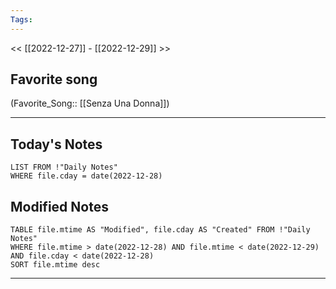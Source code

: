 ```yaml
---
Tags:
---
```

<< [[2022-12-27]] - [[2022-12-29]] >>
## Favorite song
(Favorite_Song:: [[Senza Una Donna]])
___
## Today's Notes
```dataview
LIST FROM !"Daily Notes"
WHERE file.cday = date(2022-12-28)
```
## Modified Notes
```dataview
TABLE file.mtime AS "Modified", file.cday AS "Created" FROM !"Daily Notes" 
WHERE file.mtime > date(2022-12-28) AND file.mtime < date(2022-12-29) AND file.cday < date(2022-12-28)
SORT file.mtime desc
```
___
